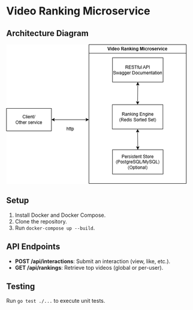 # Video Ranking Microservice

## Architecture Diagram
![alt text](https://github.com/leedinh/video-rank/blob/main/video-ranking.drawio.png)

## Setup

1. Install Docker and Docker Compose.
2. Clone the repository.
3. Run `docker-compose up --build`.

## API Endpoints

- **POST /api/interactions**: Submit an interaction (view, like, etc.).
- **GET /api/rankings**: Retrieve top videos (global or per-user).

## Testing

Run `go test ./...` to execute unit tests.